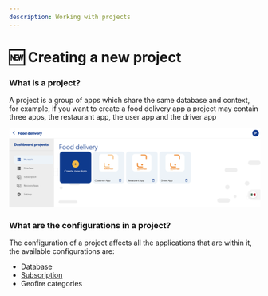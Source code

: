 ```yaml
---
description: Working with projects
---
```


# 🆕 Creating a new project

### What is a project?

A project is a group of apps which share the same database and context, for example, if you want to create a food delivery app a project may contain three apps, the restaurant app, the user app and the driver app

![](../.gitbook/assets/captura-de-pantalla-2020-02-03-a-la-s-9.34.20.png)

### What are the configurations in a project?

The configuration of a project affects all the applications that are within it, the available configurations are:

* [Database](../reference/database/)
* [Subscription](../pricing/pricing.md)
* Geofire categories

